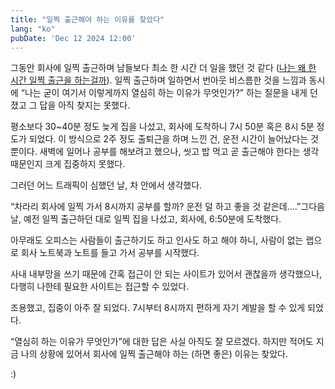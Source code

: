 ```yaml
---
title: "일찍 출근해야 하는 이유를 찾았다"
lang: "ko"
pubDate: 'Dec 12 2024 12:00'
---
```


그동안 회사에 일찍 출근하며 남들보다 최소 한 시간 더 일을 했던 것 같다 ([나는 왜 한 시간 일찍 출근을 하는걸까](/writing/8)). 일찍 출근하며 일하면서 번아웃 비스름한 것을 느낌과 동시에 “나는 굳이 여기서 이렇게까지 열심히 하는 이유가 무엇인가?” 하는 질문을 내게 던졌고 그 답을 아직 찾지는 못했다.

평소보다 30~40분 정도 늦게 집을 나섰고, 회사에 도착하니 7시 50분 혹은 8시 5분 정도가 되었다. 이 방식으로 2주 정도 출퇴근을 하며 느낀 건, 운전 시간이 늘어났다는 것뿐이다. 새벽에 일어나 공부를 해보려고 했으나, 씻고 밥 먹고 곧 출근해야 한다는 생각 때문인지 크게 집중하지 못했다.

그러던 어느 트래픽이 심했던 날, 차 안에서 생각했다.

“차라리 회사에 일찍 가서 8시까지 공부를 할까? 운전 덜 하고 좋을 것 같은데….”그다음 날, 예전 일찍 출근하던 대로 일찍 집을 나섰고, 회사에, 6:50분에 도착했다.

아무래도 오피스는 사람들이 출근하기도 하고 인사도 하고 해야 하니, 사람이 없는 랩으로 회사 노트북과 노트를 들고 가서 공부를 시작했다.

사내 내부망을 쓰기 때문에 간혹 접근이 안 되는 사이트가 있어서 괜찮을까 생각했으나, 다행히 나한테 필요한 사이트는 접근할 수 있었다.

조용했고, 집중이 아주 잘 되었다. 7시부터 8시까지 편하게 자기 계발을 할 수 있게 되었다.

“열심히 하는 이유가 무엇인가”에 대한 답은 사실 아직도 잘 모르겠다. 하지만 적어도 지금 나의 상황에 있어서 회사에 일찍 출근해야 하는 (하면 좋은) 이유는 찾았다.

:)